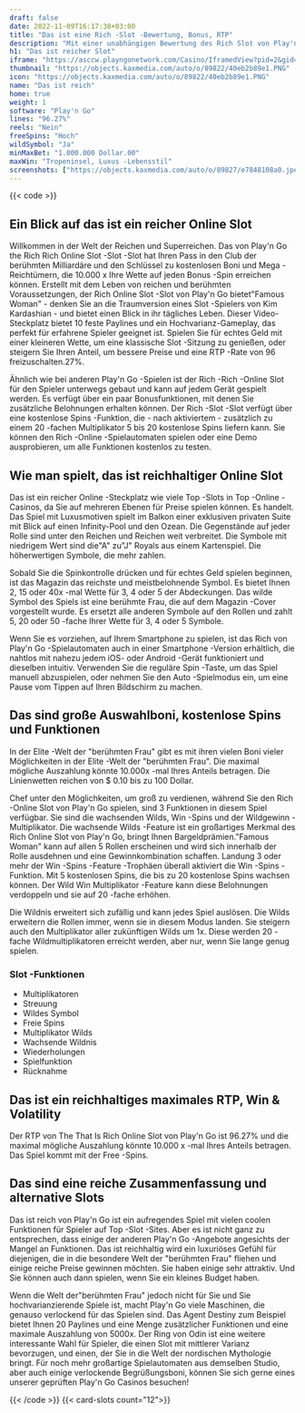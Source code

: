 ```yaml
---
draft: false
date: 2022-11-09T16:17:38+03:00
title: "Das ist eine Rich -Slot -Bewertung, Bonus, RTP"
description: "Mit einer unabhängigen Bewertung des Rich Slot von Play'n Go können Sie kostenlos oder echtes Geld spielen und hier einen Bonus erhalten!"
h1: "Das ist reicher Slot"
iframe: "https://asccw.playngonetwork.com/Casino/IframedView?pid=2&gid=thatsrich&lang=en_US&practice=1&channel=desktop&div=flashobject&width=100%25&height=100%25&user=&password=&ctx=&demo=2&brand=&lobby=&rccurrentsessiontime=0&rcintervaltime=0&rcaccounthistoryurl=&rccontinueurl=&rcexiturl=&rchistoryurlmode=&autoplaylimits=0&autoplayreset=0&callback=flashCallback&rcmga=&resourcelevel=0&hasjackpots=False&country=&pauseplay=&playlimit=&selftest=&sessiontime=&coreweburl=https://asccw.playngonetwork.com/&showpoweredby=True"
thumbnail: "https://objects.kaxmedia.com/auto/o/89822/40eb2b89e1.PNG"
icon: "https://objects.kaxmedia.com/auto/o/89822/40eb2b89e1.PNG"
name: "Das ist reich"
home: true
weight: 1
software: "Play'n Go"
lines: "96.27%"
reels: "Nein"
freeSpins: "Hoch"
wildSymbol: "Ja"
minMaxBet: "1.000.000 Dollar.00"
maxWin: "Tropeninsel, Luxus -Lebensstil"
screenshots: ["https://objects.kaxmedia.com/auto/o/89827/e7848108a0.jpeg"]
---
```


{{< code >}}<h2>Ein Blick auf das ist ein reicher Online Slot</h2><p>Willkommen in der Welt der Reichen und Superreichen. Das von Play'n Go the Rich Rich Online Slot -Slot -Slot hat Ihren Pass in den Club der berühmten Milliardäre und den Schlüssel zu kostenlosen Boni und Mega -Reichtümern, die 10.000 x Ihre Wette auf jeden Bonus -Spin erreichen können. Erstellt mit dem Leben von reichen und berühmten Voraussetzungen, der Rich Online Slot -Slot von Play'n Go bietet"Famous Woman" - denken Sie an die Traumversion eines Slot -Spielers von Kim Kardashian - und bietet einen Blick in ihr tägliches Leben. Dieser Video-Steckplatz bietet 10 feste Paylines und ein Hochvarianz-Gameplay, das perfekt für erfahrene Spieler geeignet ist. Spielen Sie für echtes Geld mit einer kleineren Wette, um eine klassische Slot -Sitzung zu genießen, oder steigern Sie Ihren Anteil, um bessere Preise und eine RTP -Rate von 96 freizuschalten.27%.</p><p>Ähnlich wie bei anderen Play'n Go -Spielen ist der Rich -Rich -Online Slot für den Spieler unterwegs gebaut und kann auf jedem Gerät gespielt werden. Es verfügt über ein paar Bonusfunktionen, mit denen Sie zusätzliche Belohnungen erhalten können. Der Rich -Slot -Slot verfügt über eine kostenlose Spins -Funktion, die - nach aktiviertem - zusätzlich zu einem 20 -fachen Multiplikator 5 bis 20 kostenlose Spins liefern kann. Sie können den Rich -Online -Spielautomaten spielen oder eine Demo ausprobieren, um alle Funktionen kostenlos zu testen.</p><h2>Wie man spielt, das ist reichhaltiger Online Slot</h2><p>  Das ist ein reicher Online -Steckplatz wie viele Top -Slots in Top -Online -Casinos, da Sie auf mehreren Ebenen für Preise spielen können. Es handelt. Das Spiel mit Luxusmotiven spielt im Balkon einer exklusiven privaten Suite mit Blick auf einen Infinity-Pool und den Ozean. Die Gegenstände auf jeder Rolle sind unter den Reichen und Reichen weit verbreitet. Die Symbole mit niedrigem Wert sind die"A" zu"J" Royals aus einem Kartenspiel. Die höherwertigen Symbole, die mehr zahlen.</p><p>Sobald Sie die Spinkontrolle drücken und für echtes Geld spielen beginnen, ist das Magazin das reichste und meistbelohnende Symbol. Es bietet Ihnen 2, 15 oder 40x -mal Wette für 3, 4 oder 5 der Abdeckungen. Das wilde Symbol des Spiels ist eine berühmte Frau, die auf dem Magazin -Cover vorgestellt wurde. Es ersetzt alle anderen Symbole auf den Rollen und zahlt 5, 20 oder 50 -fache Ihrer Wette für 3, 4 oder 5 Symbole.</p><p>Wenn Sie es vorziehen, auf Ihrem Smartphone zu spielen, ist das Rich von Play'n Go -Spielautomaten auch in einer Smartphone -Version erhältlich, die nahtlos mit nahezu jedem iOS- oder Android -Gerät funktioniert und dieselben intuitiv. Verwenden Sie die reguläre Spin -Taste, um das Spiel manuell abzuspielen, oder nehmen Sie den Auto -Spielmodus ein, um eine Pause vom Tippen auf Ihren Bildschirm zu machen.</p><h2>Das sind große Auswahlboni, kostenlose Spins und Funktionen</h2><p>In der Elite -Welt der "berühmten Frau" gibt es mit ihren vielen Boni vieler Möglichkeiten in der Elite -Welt der "berühmten Frau". Die maximal mögliche Auszahlung könnte 10.000x -mal Ihres Anteils betragen. Die Linienwetten reichen von $ 0.10 bis zu 100 Dollar.</p><p>Chef unter den Möglichkeiten, um groß zu verdienen, während Sie den Rich -Online Slot von Play'n Go spielen, sind 3 Funktionen in diesem Spiel verfügbar. Sie sind die wachsenden Wilds, Win -Spins und der Wildgewinn -Multiplikator. Die wachsende Wilds -Feature ist ein großartiges Merkmal des Rich Online Slot von Play'n Go, bringt Ihnen Bargeldprämien."Famous Woman" kann auf allen 5 Rollen erscheinen und wird sich innerhalb der Rolle ausdehnen und eine Gewinnkombination schaffen. Landung 3 oder mehr der Win -Spins -Feature -Trophäen überall aktiviert die Win -Spins -Funktion. Mit 5 kostenlosen Spins, die bis zu 20 kostenlose Spins wachsen können. Der Wild Win Multiplikator -Feature kann diese Belohnungen verdoppeln und sie auf 20 -fache erhöhen.</p><p>Die Wildnis erweitert sich zufällig und kann jedes Spiel auslösen. Die Wilds erweitern die Rollen immer, wenn sie in diesem Modus landen. Sie steigern auch den Multiplikator aller zukünftigen Wilds um 1x. Diese werden 20 -fache Wildmultiplikatoren erreicht werden, aber nur, wenn Sie lange genug spielen.</p><h3>
Slot -Funktionen</h3><ul>
<li></span>
Multiplikatoren</li>
<li></span>
Streuung</li>
<li></span>
Wildes Symbol</li>
<li></span>
Freie Spins</li>
<li></span>
Multiplikator Wilds</li>
<li></span>
Wachsende Wildnis</li>
<li></span>
Wiederholungen</li>
<li></span>
Spielfunktion</li>
<li></span>
Rücknahme</li></ul><h2> Das ist ein reichhaltiges maximales RTP, Win & Volatility</h2><p>Der RTP von The That Is Rich Online Slot von Play'n Go ist 96.27% und die maximal mögliche Auszahlung könnte 10.000 x -mal Ihres Anteils betragen. Das Spiel kommt mit der Free -Spins.</p><h2>Das sind eine reiche Zusammenfassung und alternative Slots</h2><p>Das ist reich von Play'n Go ist ein aufregendes Spiel mit vielen coolen Funktionen für Spieler auf Top -Slot -Sites.  Aber es ist nicht ganz zu entsprechen, dass einige der anderen Play'n Go -Angebote angesichts der Mangel an Funktionen. Das ist reichhaltig wird ein luxuriöses Gefühl für diejenigen, die in die besondere Welt der "berühmten Frau" fliehen und einige reiche Preise gewinnen möchten. Sie haben einige sehr attraktiv. Und Sie können auch dann spielen, wenn Sie ein kleines Budget haben.</p><p>Wenn die Welt der"berühmten Frau" jedoch nicht für Sie und Sie hochvarianzierende Spiele ist, macht Play'n Go viele Maschinen, die genauso verlockend für das Spielen sind. Das Agent Destiny zum Beispiel bietet Ihnen 20 Paylines und eine Menge zusätzlicher Funktionen und eine maximale Auszahlung von 5000x. Der Ring von Odin ist eine weitere interessante Wahl für Spieler, die einen Slot mit mittlerer Varianz bevorzugen, und einen, der Sie in die Welt der nordischen Mythologie bringt. Für noch mehr großartige Spielautomaten aus demselben Studio, aber auch einige verlockende Begrüßungsboni, können Sie sich gerne eines unserer geprüften Play'n Go Casinos besuchen!</p>{{< /code >}}
{{< card-slots count="12">}}